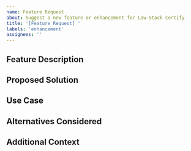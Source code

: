 ```yaml
---
name: Feature Request
about: Suggest a new feature or enhancement for Low-Stack Certify
title: '[Feature Request] '
labels: 'enhancement'
assignees: ''
---
```


## Feature Description

<!-- Clearly describe the feature or enhancement you are proposing. What problem does it solve or what functionality does it add? -->

## Proposed Solution

<!-- If you have a proposed solution or design in mind, describe it here. If applicable, include diagrams, workflows, or examples. -->

## Use Case

<!-- Explain why this feature would be useful and how it would be used. Provide any real-world examples or scenarios. -->

## Alternatives Considered

<!-- Have you considered any alternative solutions or workarounds? If so, describe them here. -->

## Additional Context

<!-- Add any other context, screenshots, or details about the request here. -->
